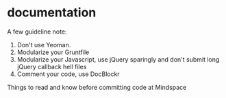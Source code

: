 documentation
=============

A few guideline note:

1. Don't use Yeoman.
2. Modularize your Gruntfile
3. Modularize your Javascript, use jQuery sparingly and don't submit long jQuery callback hell files
4. Comment your code, use DocBlockr

Things to read and know before committing code at Mindspace
